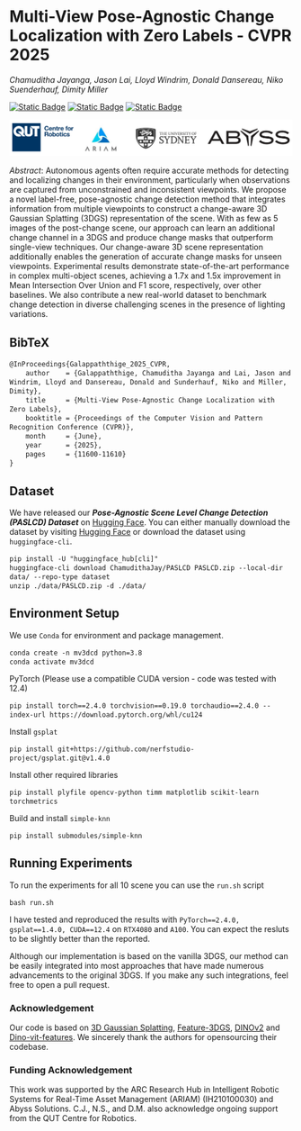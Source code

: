 # Multi-View Pose-Agnostic Change Localization with Zero Labels - CVPR 2025
*Chamuditha Jayanga, Jason Lai, Lloyd Windrim, Donald Dansereau, Niko Suenderhauf, Dimity Miller*

[![Static Badge](https://img.shields.io/badge/Project%20Page-%23ecf0f1?logo=homepage&logoColor=%23222222&link=https%3A%2F%2Fchumsy0725.github.io%2FMV-3DCD%2F)](https://chumsy0725.github.io/MV-3DCD/) [![Static Badge](https://img.shields.io/badge/Paper-%23ecf0f1?logo=arxiv&logoColor=%23B31B1B&link=https%3A%2F%2Fchumsy0725.github.io%2FMV-3DCD%2F)](https://arxiv.org/abs/2412.03911) [![Static Badge](https://img.shields.io/badge/Dataset-%23ecf0f1?logo=accenture&logoColor=%23222222&link=https%3A%2F%2Fchumsy0725.github.io%2FMV-3DCD%2F)](https://huggingface.co/datasets/ChamudithaJay/PASLCD/tree/main)


![alt text](./assets/logos.png)

*Abstract*: Autonomous agents often require accurate methods for detecting and localizing changes in their environment, particularly when observations are captured from unconstrained and inconsistent viewpoints. We propose a novel label-free, pose-agnostic change detection method that integrates information from multiple viewpoints to construct a change-aware 3D Gaussian Splatting (3DGS) representation of the scene. With as few as 5 images of the post-change scene, our approach can learn an additional change channel in a 3DGS and produce change masks that outperform single-view techniques. Our change-aware 3D scene representation additionally enables the generation of accurate change masks for unseen viewpoints. Experimental results demonstrate state-of-the-art performance in complex multi-object scenes, achieving a 1.7x and 1.5x improvement in Mean Intersection Over Union and F1 score, respectively, over other baselines. 
We also contribute a new real-world dataset to benchmark change detection in diverse challenging scenes in the presence of lighting variations.

## BibTeX
```shell
@InProceedings{Galappaththige_2025_CVPR,
    author    = {Galappaththige, Chamuditha Jayanga and Lai, Jason and Windrim, Lloyd and Dansereau, Donald and Sunderhauf, Niko and Miller, Dimity},
    title     = {Multi-View Pose-Agnostic Change Localization with Zero Labels},
    booktitle = {Proceedings of the Computer Vision and Pattern Recognition Conference (CVPR)},
    month     = {June},
    year      = {2025},
    pages     = {11600-11610}
}
```

## Dataset

We have released our ***Pose-Agnostic Scene Level Change Detection (PASLCD) Dataset*** on [Hugging Face](https://huggingface.co/datasets/ChamudithaJay/PASLCD/tree/main). You can either manually download the dataset by visiting [Hugging Face](https://huggingface.co/datasets/ChamudithaJay/PASLCD/tree/main) or download the dataset using `huggingface-cli`.
```shell
pip install -U "huggingface_hub[cli]"
huggingface-cli download ChamudithaJay/PASLCD PASLCD.zip --local-dir data/ --repo-type dataset
unzip ./data/PASLCD.zip -d ./data/
```

## Environment Setup

We use `Conda` for environment and package management. 
```shell
conda create -n mv3dcd python=3.8
conda activate mv3dcd
```
PyTorch (Please use a compatible CUDA version - code was tested with 12.4)
```shell
pip install torch==2.4.0 torchvision==0.19.0 torchaudio==2.4.0 --index-url https://download.pytorch.org/whl/cu124
```
Install `gsplat`
```shell
pip install git+https://github.com/nerfstudio-project/gsplat.git@v1.4.0
```
Install other required libraries
```shell
pip install plyfile opencv-python timm matplotlib scikit-learn torchmetrics
```
Build and install `simple-knn`
```shell
pip install submodules/simple-knn
```

## Running Experiments

To run the experiments for all 10 scene you can use the `run.sh` script
```shell
bash run.sh
```
I have tested and reproduced the results with `PyTorch==2.4.0, gsplat==1.4.0, CUDA==12.4` on `RTX4080` and `A100`. You can expect the resluts to be slightly better than the reported.  

Although our implementation is based on the vanilla 3DGS, our method can be easily integrated into most approaches that have made numerous advancements to the original 3DGS. If you make any such integrations, feel free to open a pull request.

### Acknowledgement

Our code is based on [3D Gaussian Splatting](https://github.com/graphdeco-inria/gaussian-splatting), [Feature-3DGS](https://github.com/ShijieZhou-UCLA/feature-3dgs), [DINOv2](https://github.com/facebookresearch/dinov2) and [Dino-vit-features](https://github.com/ShirAmir/dino-vit-features). We sincerely thank the authors for opensourcing their codebase. 

### Funding Acknowledgement

This work was supported by the ARC Research Hub in Intelligent Robotic Systems for Real-Time Asset Management (ARIAM) (IH210100030) and Abyss Solutions. C.J., N.S., and D.M. also acknowledge ongoing support from the QUT Centre for Robotics.







